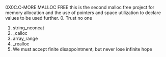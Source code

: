 0X0C.C-MORE MALLOC FREE
this is the second malloc free project for memory allocation
and the use of pointers and space utilization to declare values
to be used further.
0. Trust no one
1. string_nconcat
2. _calloc
3. array_range
4. _realloc
5. We must accept finite disappointment, but never lose infinite hope